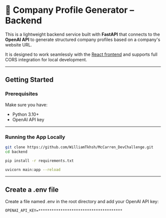# 🏢 Company Profile Generator – Backend

This is a lightweight backend service built with **FastAPI** that connects to the **OpenAI API** to generate structured company profiles based on a company's website URL.

It is designed to work seamlessly with the [React frontend](../frontend/README.md) and supports full CORS integration for local development.

---

## Getting Started

### Prerequisites

Make sure you have:

- Python 3.10+
- OpenAI API key

---

### Running the App Locally


```bash
git clone https://github.com/WilliamTkhsh/McCarren_DevChallenge.git
cd backend

pip install -r requirements.txt

uvicorn main:app --reload
```

---

## Create a .env file

Create a file named .env in the root directory and add your OpenAI API key:

```
OPENAI_API_KEY=**************************************
```